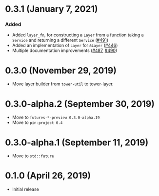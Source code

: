 # 0.3.1 (January 7, 2021)

### Added

- Added `layer_fn`, for constructing a `Layer` from a function taking
  a `Service` and returning a different `Service` ([#491])
- Added an implementation of `Layer` for `&Layer` ([#446])
- Multiple documentation improvements ([#487], [#490])

[#491]: https://github.com/tower-rs/tower/pull/491
[#446]: https://github.com/tower-rs/tower/pull/446
[#487]: https://github.com/tower-rs/tower/pull/487
[#490]: https://github.com/tower-rs/tower/pull/490

# 0.3.0 (November 29, 2019)

- Move layer builder from `tower-util` to tower-layer.

# 0.3.0-alpha.2 (September 30, 2019)

- Move to `futures-*-preview 0.3.0-alpha.19`
- Move to `pin-project 0.4`

# 0.3.0-alpha.1 (September 11, 2019)

- Move to `std::future`

# 0.1.0 (April 26, 2019)

- Initial release
